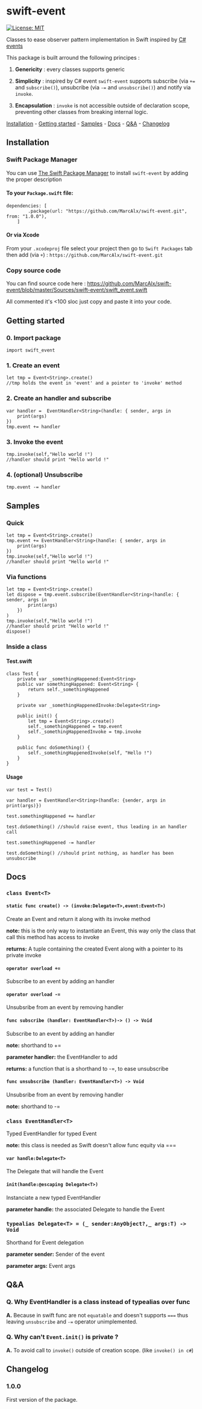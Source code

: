 # swift-event

[![License: MIT](https://img.shields.io/badge/License-MIT-yellow.svg)](https://opensource.org/licenses/MIT)

Classes to ease observer pattern implementation in Swift inspired by [C# events](https://docs.microsoft.com/fr-fr/dotnet/standard/events/)

This package is built arround the following principes :

1. **Genericity** : every classes supports generic

2. **Simplicity** : inspired by C# event `swift-event` supports subscribe (via `+=` and `subscribe()`), unsubcribe (via `-=` and `unsubscribe()`) and notify via `invoke`.

3. **Encapsulation** : `invoke` is not accessible outside of declaration scope, preventing other classes from breaking internal logic.


[Installation](#Installation) - [Getting started](#getting-started) - [Samples](#samples) - [Docs](#docs) - [Q&A](#q&a) - [Changelog](#changelog)

## Installation

### Swift Package Manager

You can use [The Swift Package Manager](https://swift.org/package-manager) to install `swift-event` by adding the proper description 

#### To your `Package.swift` file:

```
dependencies: [
        .package(url: "https://github.com/MarcAlx/swift-event.git", from: "1.0.0"),
    ]
```

#### Or via Xcode

From your `.xcodeproj` file select your project then go to `Swift Packages` tab then add (via `+`) : `https://github.com/MarcAlx/swift-event.git`

### Copy source code

You can find source code here : https://github.com/MarcAlx/swift-event/blob/master/Sources/swift-event/swift_event.swift

All commented it's <100 sloc just copy and paste it into your code.

## Getting started

### 0. Import package

    import swift_event

### 1. Create an event

    let tmp = Event<String>.create()
    //tmp holds the event in 'event' and a pointer to 'invoke' method

### 2. Create an handler and subscribe

    var handler =  EventHandler<String>(handle: { sender, args in
        print(args)
    })
    tmp.event += handler

### 3. Invoke the event

    tmp.invoke(self,"Hello world !")
    //handler should print "Hello world !"

### 4. (optional) Unsubscribe

    tmp.event -= handler

## Samples

### Quick

    let tmp = Event<String>.create()
    tmp.event += EventHandler<String>(handle: { sender, args in
        print(args)
    })
    tmp.invoke(self,"Hello world !")
    //handler should print "Hello world !"

### Via functions

    let tmp = Event<String>.create()
    let dispose = tmp.event.subscribe(EventHandler<String>(handle: { sender, args in
            print(args)
        })
    )
    tmp.invoke(self,"Hello world !")
    //handler should print "Hello world !"
    dispose()

### Inside a class

#### Test.swift

    class Test {
        private var _somethingHappened:Event<String>
        public var somethingHappened: Event<String> {
            return self._somethingHappened
        }
        
        private var _somethingHappenedInvoke:Delegate<String>
        
        public init() {
            let tmp = Event<String>.create()
            self._somethingHappened = tmp.event
            self._somethingHappenedInvoke = tmp.invoke
        }
        
        public func doSomething() {
            self._somethingHappenedInvoke(self, "Hello !")
        }
    }

#### Usage

    var test = Test()

    var handler = EventHandler<String>(handle: {sender, args in print(args)})

    test.somethingHappened += handler
    
    test.doSomething() //should raise event, thus leading in an handler call
    
    test.somethingHappened -= handler
    
    test.doSomething() //should print nothing, as handler has been unsubscribe

## Docs

### `class Event<T>`

#### `static func create() -> (invoke:Delegate<T>,event:Event<T>)`

Create an Event and return it along with its invoke method

**note:** this is the only way to instantiate an Event, this way only the class that call this method has access to invoke

**returns:** A tuple containing the created Event along with a pointer to its private invoke

#### `operator overload +=`

Subscribe to an event by adding an handler

#### `operator overload -=`

Unsubsribe from an event by removing handler

#### `func subscribe (handler: EventHandler<T>)-> () -> Void`

Subscribe to an event by adding an handler

**note:** shorthand to +=

**parameter handler:** the EventHandler to add

**returns:** a function that is a shorthand to -=, to ease unsubscribe

#### `func unsubscribe (handler: EventHandler<T>) -> Void`

Unsubsribe from an event by removing handler

**note:** shorthand to -=

### `class EventHandler<T>`

Typed EventHandler for typed Event

**note:** this class is needed as Swift doesn't allow func equity via ===

#### `var handle:Delegate<T>`

The Delegate that will handle the Event

#### `init(handle:@escaping Delegate<T>)`

Instanciate a new typed EventHandler

**parameter handle:** the associated Delegate to handle the Event

### `typealias Delegate<T> = (_ sender:AnyObject?,_ args:T) -> Void`

Shorthand for Event delegation

**parameter sender:** Sender of the event

**parameter args:** Event args

## Q&A 

### Q. Why EventHandler is a class instead of typealias over func

**A.** Because in swift func are not `equatable` and doesn't supports `===` thus leaving `unsubscribe` and `-=` operator unimplemented.

### Q. Why can't `Event.init()` is private ?

**A.** To avoid call to `invoke()` outside of creation scope. (like `invoke() in c#`)

## Changelog

### 1.0.0 

First version of the package.